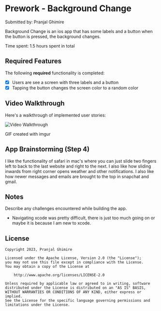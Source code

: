 # Prework - Background Change

Submitted by: Pranjal Ghimire

Background Change is an ios app that has some labels and a button when the button is pressed,
the background changes.

Time spent: 1.5 hours spent in total

## Required Features

The following **required** functionality is completed:

- [x] Users are see a screen with three labels and a button
- [x] Tapping the button changes the screen color to a random color
 
## Video Walkthrough

Here's a walkthrough of implemented user stories:

<img src='[https://imgur.com/y1ZS9XM.gif](https://media.giphy.com/media/v1.Y2lkPTc5MGI3NjExd2F6cDM2cGRwYXJuYzNidmJoZnAzbHBneHR5d2UxdTlhbG55bmd1dCZlcD12MV9pbnRlcm5hbF9naWZfYnlfaWQmY3Q9Zw/maz7ufBHUmvJCvuHkW/giphy.gif)' title='Video Walkthrough' width='' alt='Video Walkthrough' />

<!-- Replace this with whatever GIF tool you used! -->
GIF created with imgur

## App Brainstorming (Step 4)
I like the functionality of safari in mac's where you can just slide two fingers left to back to the last website and right to the next.
I also like how sliding inwards from right corner opens weather and other notifications.
I also like how newer messages and emails are brought to the top in snapchat and gmail.


## Notes

Describe any challenges encountered while building the app.
- Navigating xcode was pretty difficult, there is just too much going on or maybe it is because I am new to xcode.


## License

    Copyright 2023, Pranjal Ghimire

    Licensed under the Apache License, Version 2.0 (the "License");
    you may not use this file except in compliance with the License.
    You may obtain a copy of the License at

        http://www.apache.org/licenses/LICENSE-2.0

    Unless required by applicable law or agreed to in writing, software
    distributed under the License is distributed on an "AS IS" BASIS,
    WITHOUT WARRANTIES OR CONDITIONS OF ANY KIND, either express or implied.
    See the License for the specific language governing permissions and
    limitations under the License.
